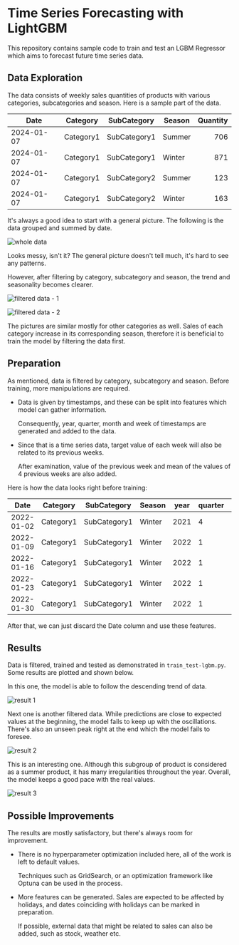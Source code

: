 # Time Series Forecasting with LightGBM
This repository contains sample code to train and test an LGBM Regressor which aims to forecast future time series data.

## Data Exploration
The data consists of weekly sales quantities of products with various categories, subcategories and season. Here is a sample part of the data.

| Date | Category | SubCategory | Season | Quantity |
|---|---|---|---|---:|
|  2024-01-07 | Category1 | SubCategory1 | Summer | 706 |
|  2024-01-07 | Category1 | SubCategory1 | Winter | 871 |
|  2024-01-07 | Category1 | SubCategory2 | Summer  | 123 |
|  2024-01-07 | Category1 | SubCategory2 | Winter  | 163 |

It's always a good idea to start with a general picture. The following is the data grouped and summed by date.

![whole data](https://github.com/user-attachments/assets/40e016c4-349f-4d5a-ad06-285abedbeec4)

Looks messy, isn't it? The general picture doesn't tell much, it's hard to see any patterns.

However, after filtering by category, subcategory and season, the trend and seasonality becomes clearer.

![filtered data - 1](https://github.com/user-attachments/assets/4dfd2bb4-3dd4-4c2e-a0f3-220812d774b7)

![filtered data - 2](https://github.com/user-attachments/assets/ed918455-f764-4cda-b32a-50cdf5c8ff4c)

The pictures are similar mostly for other categories as well. Sales of each category increase in its corresponding season, therefore it is beneficial to train the model by filtering the data first.

## Preparation

As mentioned, data is filtered by category, subcategory and season. Before training, more manipulations are required.

- Data is given by timestamps, and these can be split into features which model can gather information.
  
  Consequently, year, quarter, month and week of timestamps are generated and added to the data.

- Since that is a time series data, target value of each week will also be related to its previous weeks.
  
  After examination, value of the previous week and mean of the values of 4 previous weeks are also added.

Here is how the data looks right before training:

| Date | Category | SubCategory | Season | year | quarter | month | week | lag_1 | rolling_window | Quantity
|---|---|---|---|---| --- | --- | --- | ---:| ---:| ---:|
|	2022-01-02 | Category1 | SubCategory1 | Winter | 2021 | 4 | 12 | 52 | 1365 | 1419.25 | 1546
|	2022-01-09 | Category1 | SubCategory1 | Winter | 2022 | 1 | 1 | 1 | 1546 | 1484.50 | 1552
|	2022-01-16 | Category1 | SubCategory1 | Winter | 2022 | 1 | 1 | 2 | 1552 | 1525.00 | 1388
|	2022-01-23 | Category1 | SubCategory1 | Winter | 2022 | 1 | 1 | 3 | 1388 | 1462.75 | 1271
|	2022-01-30 | Category1 | SubCategory1 | Winter | 2022 | 1 | 1 | 4 | 1271 | 1439.25 | 1380

After that, we can just discard the Date column and use these features.

## Results

Data is filtered, trained and tested as demonstrated in `train_test-lgbm.py`. Some results are plotted and shown below.

In this one, the model is able to follow the descending trend of data.

![result 1](https://github.com/user-attachments/assets/1df6b996-bcae-4e51-ac1c-cb5b50c990fa)

Next one is another filtered data. While predictions are close to expected values at the beginning, the model fails to keep up with the oscillations. There's also an unseen peak right at the end which the model fails to foresee.

![result 2](https://github.com/user-attachments/assets/ff7c77be-834b-40f2-a98f-92fa18e0c55c)

This is an interesting one. Although this subgroup of product is considered as a summer product, it has many irregularities throughout the year. Overall, the model keeps a good pace with the real values.

![result 3](https://github.com/user-attachments/assets/7fe70839-3d8c-4800-b0a7-fbaee8f456fe)

## Possible Improvements

The results are mostly satisfactory, but there's always room for improvement.

- There is no hyperparameter optimization included here, all of the work is left to default values.

  Techniques such as GridSearch, or an optimization framework like Optuna can be used in the process.
  
- More features can be generated. Sales are expected to be affected by holidays, and dates coinciding with holidays can be marked in preparation.

  If possible, external data that might be related to sales can also be added, such as stock, weather etc.
